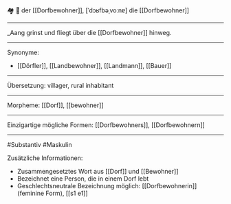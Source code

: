 🏘️ 🔵 der [[Dorfbewohner]], [ˈdɔʁfbəˌvoːnɐ]
die [[Dorfbewohner]]

---

\_Aang grinst und fliegt über die [[Dorfbewohner]] hinweg.

---

Synonyme:

- [[Dörfler]], [[Landbewohner]], [[Landmann]], [[Bauer]]

---

Übersetzung: villager, rural inhabitant

---

Morpheme:
[[Dorf]], [[bewohner]]

---

Einzigartige mögliche Formen: [[Dorfbewohners]], [[Dorfbewohnern]]

---

#Substantiv #Maskulin

Zusätzliche Informationen:

- Zusammengesetztes Wort aus [[Dorf]] und [[Bewohner]]
- Bezeichnet eine Person, die in einem Dorf lebt
- Geschlechtsneutrale Bezeichnung möglich: [[Dorfbewohnerin]] (feminine Form), [[s1 e1]]
